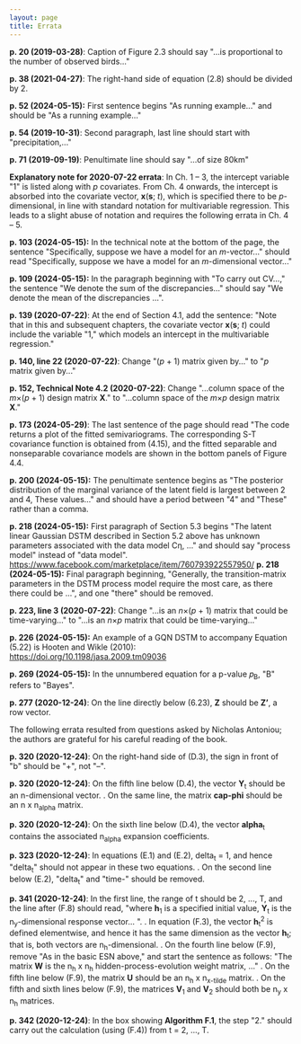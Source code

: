 ```yaml
---
layout: page
title: Errata
---
```

**p. 20 (2019-03-28)**: Caption of Figure 2.3 should say "...is proportional to the number of observed birds..."
  
**p. 38 (2021-04-27)**: The right-hand side of equation (2.8) should be divided by 2.

**p. 52 (2024-05-15):** First sentence begins "As running example..." and should be "As a running example..."

**p. 54 (2019-10-31)**: Second paragraph, last line should start with "precipitation,..."

**p. 71 (2019-09-19)**: Penultimate line should say "...of size 80km"

**Explanatory note for 2020-07-22 errata**: In Ch. 1 &ndash; 3, the intercept variable "1" is listed along with *p* covariates. From Ch. 4 onwards, the intercept is absorbed into the covariate vector, **x**(**s**; *t*), which is specified there to be *p*-dimensional, in line with standard notation for multivariable regression. This leads to a slight abuse of notation and requires the following errata in Ch. 4 &ndash; 5.

**p. 103 (2024-05-15):** In the technical note at the bottom of the page, the sentence "Specifically, suppose we have a model for an *m*-vector..." should read "Specifically, suppose we have a model for an *m*-dimensional vector..."

**p. 109 (2024-05-15):** In the paragraph beginning with "To carry out CV...," the sentence "We denote the sum of the discrepancies..." should say "We denote the mean of the discrepancies ...".

**p. 139 (2020-07-22)**: At the end of Section 4.1, add the sentence: "Note that in this and subsequent chapters, the covariate vector **x**(**s**; *t*) could include the variable "1," which models an intercept in the multivariable regression."

**p. 140, line 22 (2020-07-22)**: Change "(*p* + 1) matrix given by..." to "*p* matrix given by..."

**p. 152, Technical Note 4.2 (2020-07-22)**: Change "...column space of the *m*&times;(*p* + 1) design matrix **X**." to "...column space of the *m*&times;*p* design matrix **X**."

**p. 173 (2024-05-29)**: The last sentence of the page should read "The code returns a plot of the fitted semivariograms. The corresponding S-T covariance function is obtained from (4.15), and the fitted separable and nonseparable covariance models are shown in the bottom panels of Figure 4.4.

**p. 200 (2024-05-15):** The penultimate sentence begins as "The posterior distribution of the marginal variance of the latent field is largest between 2 and 4, These values..." and should have a period between "4" and "These" rather than a comma.

**p. 218 (2024-05-15):** First paragraph of Section 5.3 begins "The latent linear Gaussian DSTM described in Section 5.2 above has unknown parameters associated with the data model Cη, ..." and should say "process model" instead of "data model".
https://www.facebook.com/marketplace/item/760793922557950/
**p. 218 (2024-05-15):** Final paragraph beginning, "Generally, the transition-matrix parameters in the DSTM process model require the most care, as there there could be ...", and one "there" should be removed.

**p. 223, line 3 (2020-07-22)**: Change "...is an *n*&times;(*p* + 1) matrix that could be time-varying..." to "...is an *n*&times;*p* matrix that could be time-varying..."

**p. 226 (2024-05-15):** An example of a GQN DSTM to accompany Equation (5.22) is Hooten and Wikle (2010): <https://doi.org/10.1198/jasa.2009.tm09036>

**p. 269 (2024-05-15):** In the unnumbered equation for a p-value 𝑝<sub>B</sub>, "B" refers to "Bayes".

**p. 277 (2020-12-24)**: On the line directly below (6.23), **Z** should be **Z’**, a row vector.

The following errata resulted from questions asked by Nicholas Antoniou; the authors are grateful for his careful reading of the book.
  
**p. 320 (2020-12-24)**: On the right-hand side of (D.3), the sign in front of "b" should be "+", not "–".

**p. 320 (2020-12-24)**: On the fifth line below (D.4), the vector **Y**<sub>t</sub> should be an n-dimensional vector.
. On the same line, the matrix **cap-phi** should be an n x n<sub>alpha</sub> matrix.

**p. 320 (2020-12-24)**: On the sixth line below (D.4), the vector **alpha**<sub>t</sub> contains the associated n<sub>alpha</sub> expansion coefficients.

**p. 323 (2020-12-24)**: In equations (E.1) and (E.2), delta<sub>t</sub> = 1, and hence "delta<sub>t</sub>" should not appear in these two equations. 
. On the second line below (E.2), "delta<sub>t</sub>" and "time-" should be removed.

**p. 341 (2020-12-24)**: In the first line, the range of t should be 2, ..., T, and the line after (F.8) should read, "where **h**<sub>1</sub> is a specified initial value, **Y**<sub>t</sub> is the n<sub>y</sub>-dimensional response vector... ".
. In equation (F.3), the vector **h**<sub>t</sub><sup>2</sup> is defined elementwise, and hence it has the same dimension as the vector **h**<sub>t</sub>; that is, both vectors are n<sub>h</sub>-dimensional.
. On the fourth line below (F.9), remove "As in the basic ESN above," and start the sentence as follows: "The matrix **W** is the n<sub>h</sub> x n<sub>h</sub> hidden-process-evolution weight matrix, ..."
. On the fifth line below (F.9), the matrix **U** should be an n<sub>h</sub> x n<sub>x-tilde</sub> matrix.
. On the fifth and sixth lines below (F.9), the matrices **V**<sub>1</sub> and **V**<sub>2</sub> should both be n<sub>y</sub> x n<sub>h</sub> matrices.

**p. 342 (2020-12-24)**: In the box showing **Algorithm F.1**, the step "2." should carry out the calculation (using (F.4)) from t = 2, ..., T.
